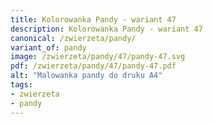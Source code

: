 ```yaml
---
title: Kolorowanka Pandy - wariant 47
description: Kolorowanka Pandy - wariant 47
canonical: /zwierzeta/pandy/
variant_of: pandy
image: /zwierzeta/pandy/47/pandy-47.svg
pdf: /zwierzeta/pandy/47/pandy-47.pdf
alt: "Malowanka pandy do druku A4"
tags:
- zwierzeta
- pandy
---
```

